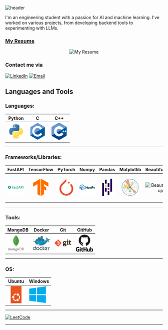 ![header](https://capsule-render.vercel.app/api?type=venom&height=200&text=I%20am%20Kushagra.&fontSize=70&color=0:8871e5,100:b678c4&stroke=b678c4)



I'm an engineering student with a passion for AI and machine learning. I've worked on various projects, from developing backend tools to experimenting with LLMs.

### [My Resume](https://drive.google.com/drive/folders/1xTMrW75IDAoCQ3CWxYsgDpN95Az9OoUc?usp=sharing)

<p align="center">
  <img src="https://img.icons8.com/ios/100/filled-document.png" alt="My Resume" width="150" />
</p>

### Contact me via

[![LinkedIn](https://img.shields.io/badge/-LinkedIn-blue?style=flat-square&logo=Linkedin&logoColor=white&link=https://www.linkedin.com/in/kushagra-kumar-599261275/)](https://www.linkedin.com/in/kushagra-kumar-599261275/)
[![Email](https://img.shields.io/badge/-Email-D14836?style=flat-square&logo=Gmail&logoColor=white&link=mailto:kumarkushagra777@gmail.com)](mailto:kumarkushagra777@gmail.com)

## Languages and Tools 

### Languages:
| Python | C | C++ |
|----------|----------|----------|
|  <img src="https://github.com/devicons/devicon/blob/master/icons/python/python-original.svg" title="Python"  alt="Python" width="55" height="55"/> |  <img src="https://github.com/devicons/devicon/blob/master/icons/c/c-original.svg" title="C"  alt="C" width="55" height="55"/> |  <img src="https://github.com/devicons/devicon/blob/master/icons/cplusplus/cplusplus-original.svg" title="C++"  alt="C++" width="55" height="55"/> |

---
### Frameworks/Libraries:
| FastAPI | TensorFlow | PyTorch | Numpy | Pandas | Matplotlib | BeautifulSoup | Gradio |
|----------|----------|----------|----------|----------|----------|----------|----------|
|  <p align="center"><img src="https://github.com/devicons/devicon/blob/master/icons/fastapi/fastapi-plain-wordmark.svg" title="FastAPI" alt="FastAPI" width="55" height="55"/> </p>|<p align="center"><img src="https://github.com/devicons/devicon/blob/master/icons/tensorflow/tensorflow-original.svg" title="TensorFlow" alt="TensorFlow" width="55" height="55"/> </p>|<p align="center"><img src="https://github.com/devicons/devicon/blob/master/icons/pytorch/pytorch-original.svg" title="PyTorch" alt="PyTorch" width="55" height="55"/></p> | <p align="center"><img src="https://github.com/devicons/devicon/blob/master/icons/numpy/numpy-original-wordmark.svg" title="Numpy" alt="Numpy" width="55" height="55"/></p> | <p align="center"><img src="https://github.com/devicons/devicon/blob/master/icons/pandas/pandas-original.svg" title="Pandas" alt="Pandas" width="55" height="55"/></p> |  <p align="center"><img src="https://github.com/devicons/devicon/blob/master/icons/matplotlib/matplotlib-original.svg" title="Matplotlib" alt="Matplotlib" width="55" height="55"/> </p> | <p align="center"><img src="https://lh3.googleusercontent.com/o9HtAcCnpfW_o5b1lkhvrJ0lzZBJ6Lm8TwxYue4Z3K5OdekeptiGVAUEPcBC_1ra7cFqAV0QOFByNl3ub_1BJbNe3A=s1280-w1280-h800" title="BeautifulSoup" alt="BeautifulSoup" width="55" height="55"/></p>| <p align="center"> <img src="https://gradio.app/favicon.png" title="Gradio" alt="Gradio" width="55" height="55"/> </p>


---
### Tools:
| MongoDB | Docker | Git | GitHub |
|----------|----------|----------|----------|
| <img src="https://github.com/devicons/devicon/blob/master/icons/mongodb/mongodb-original-wordmark.svg" title="MongoDB" alt="MongoDB" width="55" height="55"/> | <img src="https://github.com/devicons/devicon/blob/master/icons/docker/docker-original-wordmark.svg" title="Docker" alt="Docker" width="55" height="55"/> | <img src="https://github.com/devicons/devicon/blob/master/icons/git/git-original-wordmark.svg" title="Git" alt="Git" width="55" height="55"/> | <img src="https://github.com/devicons/devicon/blob/master/icons/github/github-original-wordmark.svg" title="GitHub" alt="GitHub" width="55" height="55"/> |

---
### OS:
| Ubuntu | Windows |
|----------|----------|
| <img src="https://github.com/devicons/devicon/blob/master/icons/ubuntu/ubuntu-plain.svg" title="Ubuntu" alt="Ubuntu" width="55" height="55"/> | <img src="https://github.com/devicons/devicon/blob/master/icons/windows8/windows8-original.svg" title="Windows" alt="Windows" width="55" height="55"/> |

---
[![LeetCode](https://img.shields.io/badge/LeetCode-kumarkushagra777-orange?style=flat-square&logo=leetcode&logoColor=white)](https://leetcode.com/u/kumarkushagra777/)

---

